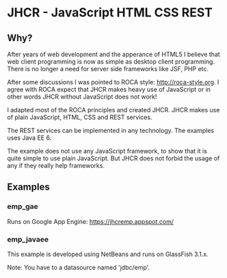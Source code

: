 # JHCR - JavaScript HTML CSS REST

## Why?
After years of web development and the apperance of HTML5 I believe that web client programming is now as simple as desktop client programming.
There is no longer a need for server side frameworks like JSF, PHP etc.

After some discussions I was pointed to ROCA style: http://roca-style.org.
I agree with ROCA expect that JHCR makes heavy use of JavaScript or in other words JHCR without JavaScript does not work!

I adapted most of the ROCA principles and created JHCR. 
JHCR makes use of plain JavaScript, HTML, CSS and REST services. 

The REST services can be implemented in any technology. The examples uses Java EE 6.

The example does not use any JavaScript framework, to show that it is quite simple to use plain JavaScript. But JHCR does not forbid the usage of any if they really help frameworks.

## Examples
### emp_gae
Runs on Google App Engine: https://jhcremp.appspot.com/

### emp_javaee
This example is developed using NetBeans and runs on GlassFish 3.1.x.

Note: You have to a datasource named 'jdbc/emp'.
